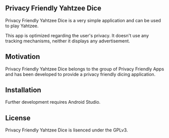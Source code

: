 ## Privacy Friendly Yahtzee Dice
Privacy Friendly Yahtzee Dice is a very simple application  and can be used to play Yahtzee.

This app is optimized regarding the user's privacy. It doesn't use any tracking mechanisms, neither it displays any advertisement.

## Motivation

Privacy Friendly Yahtzee Dice belongs to the group of Privacy Friendly Apps and has been developed to provide a privacy friendly dicing application. 

## Installation

Further development requires Android Studio.

## License

Privacy Friendly Yahtzee Dice is lisenced under the GPLv3.
